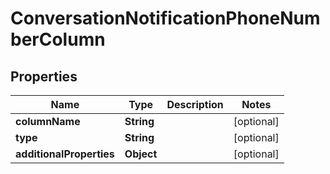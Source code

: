 
# ConversationNotificationPhoneNumberColumn

## Properties
Name | Type | Description | Notes
------------ | ------------- | ------------- | -------------
**columnName** | **String** |  |  [optional]
**type** | **String** |  |  [optional]
**additionalProperties** | **Object** |  |  [optional]



